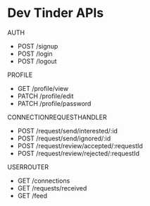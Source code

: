 # Dev Tinder APIs
AUTH
- POST /signup
- POST /login
- POST /logout

PROFILE
- GET /profile/view
- PATCH /profile/edit
- PATCH /profile/password

CONNECTIONREQUESTHANDLER
- POST /request/send/interested/:id
- POST /request/send/ignored/:id
- POST /request/review/accepted/:requestId
- POST /request/review/rejected/:requestId

USERROUTER
- GET /connections
- GET /requests/received
- GET /feed
